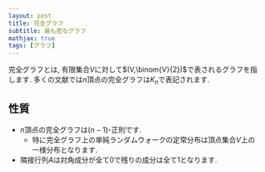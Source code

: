 ```yaml
---
layout: post
title: 完全グラフ
subtitle: 最も密なグラフ
mathjax: true
tags: [グラフ]
---
```


完全グラフとは, 有限集合$V$に対して$(V,\binom{V}{2})$で表されるグラフを指します. 多くの文献では$n$頂点の完全グラフは$K_n$で表記されます.

## 性質
- $n$頂点の完全グラフは$(n-1)$-正則です.
  - 特に完全グラフ上の単純ランダムウォークの定常分布は頂点集合$V$上の一様分布となります.
- 隣接行列$A$は対角成分が全て$0$で残りの成分は全て$1$となります.